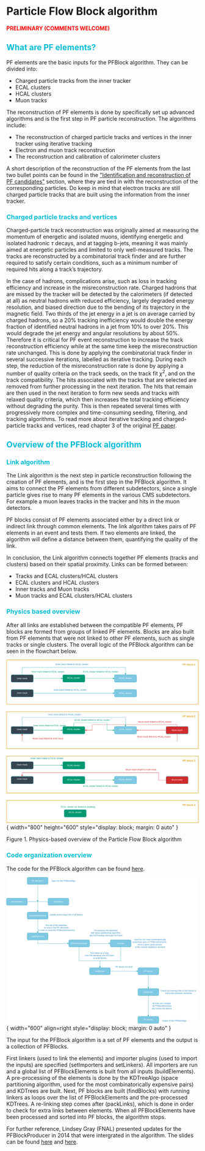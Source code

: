 # Particle Flow Block algorithm
<span style="color:red">**PRELIMINARY (COMMENTS WELCOME)**</span>

##  <span style="color:#00bdd6">What are PF elements?</span>

PF elements are the basic inputs for the PFBlock algorithm. They can be divided into:

  * Charged particle tracks from the inner tracker
  * ECAL clusters
  * HCAL clusters
  * Muon tracks

The reconstruction of PF elements is done by specifically set up advanced algorithms and is the first step in PF particle reconstruction. The algorithms include:

 * The reconstruction of charged particle tracks and vertices in the inner tracker using iterative tracking
 * Electron and muon track reconstruction
 * The reconstruction and calibration of calorimeter clusters

 A short description of the reconstruction of the PF elements from the last two bullet points can be found in the ["Identification and reconstruction of PF candidates"](corepf.md#identification-and-reconstruction-of-pf-candidates) section, where they are tied in with the reconstruction of the corresponding particles. Do keep in mind that electron tracks are still charged particle tracks that are built using the information from the inner tracker. 

###  <span style="color:#00bdd6">Charged particle tracks and vertices</span>

Charged-particle track reconstruction was originally aimed at measuring the momentum of energetic and isolated muons, identifying energetic and isolated hadronic $\tau$ decays, and at tagging b-jets, meaning it was mainly aimed at energetic particles and limited to only well-measured tracks. The tracks are reconstructed by a combinatorial track finder and are further required to satisfy certain conditions, such as a minimum number of required hits along a track’s trajectory. 

In the case of hadrons, complications arise, such as loss in tracking efficiency and increase in the misreconstruction rate. Charged hadrons that are missed by the tracker will be detected by the calorimeters (if detected at all) as neutral hadrons with reduced efficiency, largely degraded energy resolution, and biased direction due to the bending of its trajectory in the magnetic field. Two thirds of the jet energy in a jet is on average carried by charged hadrons, so a 20% tracking inefficiency would double the energy fraction of identified neutral hadrons in a jet from 10% to over 20%. This would degrade the jet energy and angular resolutions by about 50%. Therefore it is critical for PF event reconstruction to increase the track reconstruction efficiency while at the same time keep the misreconstruction rate unchanged. This is done by applying the combinatorial track finder in several successive iterations, labelled as iterative tracking. During each step, the reduction of the misreconstruction rate is done by applying a number of quality criteria on the track seeds, on the track fit $\chi^{2}$, and on the track compatibility. The hits associated with the tracks that are selected are removed from further processing in the next iteration. The hits that remain are then used in the next iteration to form new seeds and tracks with relaxed quality criteria, which then increases the total tracking efficiency without degrading the purity. This is then repeated several times with progressively more complex and time-consuming seeding, filtering, and tracking algorithms. To read more about iterative tracking and charged-particle tracks and vertices, read chapter 3 of the original <a href="https://arxiv.org/pdf/1706.04965.pdf" target="_blank" rel="noopener">PF paper</a>.

##  <span style="color:#00bdd6">Overview of the PFBlock algorithm</span>

###  <span style="color:#00bdd6">Link algorithm</span>
The Link algorithm is the next step in particle reconstruction following the creation of PF elements, and is the first step in the PFBlock algorithm. It aims to connect the PF elements from different subdetectors, since a single particle gives rise to many PF elements in the various CMS subdetectors. For example a muon leaves tracks in the tracker and hits in the muon detectors.

PF blocks consist of PF elements associated either by a direct link or indirect link through common elements. The link algorithm takes pairs of PF elements in an event and tests them. If two elements are linked, the algorithm will define a distance between them, quantifying the quality of the link. 

In conclusion, the Link algorithm connects together PF elements (tracks and clusters) based on their spatial proximity. Links can be formed between:

  * Tracks and ECAL clusters/HCAL clusters
  * ECAL clusters and HCAL clusters
  * Inner tracks and Muon tracks
  * Muon tracks and ECAL clusters/HCAL clusters

### <span style="color:#00bdd6">Physics based overview</span>
After all links are established between the compatible PF elements, PF blocks are formed from groups of linked PF elements. Blocks are also built from PF elements that were not linked to other PF elements, such as single tracks or single clusters. The overall logic of the PFBlock algorithm can be seen in the flowchart below.

 ![blocklog](assets/PFBlockAlgo_logic.drawio.svg){ width="800" height="600" style="display: block; margin: 0 auto" }
  <figcaption>Figure 1. Physics-based overview of the Particle Flow Block algorithm </figcaption> 

### <span style="color:#00bdd6">Code organization overview</span>

The code for the PFBlock algorithm can be found <a href="https://github.com/cms-sw/cmssw/blob/master/RecoParticleFlow/PFProducer/src/PFBlockAlgo.cc" target="_blank" rel="noopener">here</a>.


 ![blockcode](assets/PFBlockAlgo_code.drawio.svg){ width="600" align=right style="display: block; margin: 0 auto" }


The input for the PFBlock algorithm is a set of PF elements and the output is a collection of PFBlocks.

First linkers (used to link the elements) and importer plugins (used to import the inputs) are specified (setImporters and setLinkers). All importers are run and a global list of PFBlockElements is built from all inputs (buildElements). A pre-processing of the elements is done by the KDTreeAlgo (space partitioning algorithm, used for the most combinatorically expensive pairs) and KDTrees are built. Next, PF blocks are built (findBlocks) with running linkers as loops over the list of PFBlockElements and the pre-processed KDTrees. A re-linking step comes after (packLinks), which is done in order to check for extra links between elements. When all PFBlockElements have been processed and sorted into PF blocks, the algorithm stops. 

For further reference, Lindsey Gray (FNAL) presented updates for the PFBlockProducer in 2014 that were intergrated in the algorithm. The slides can be found <a href="https://indico.cern.ch/event/312345/contributions/1684340/attachments/597927/822916/PFBA_LindseyGray_08042014.pdf" target="_blank" rel="noopener">here</a> and <a href="https://indico.cern.ch/event/315066/contributions/728134/attachments/604508/831936/PFBAValidation_LindseyGray_22042014.pdf" target="_blank" rel="noopener">here</a>.

